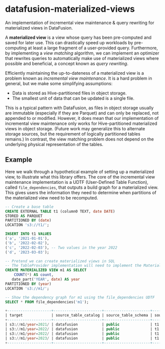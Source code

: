 # datafusion-materialized-views

An implementation of incremental view maintenance & query rewriting for materialized views in DataFusion.

A **materialized view** is a view whose query has been pre-computed and saved for later use. This can drastically speed up workloads by pre-computing at least a large fragment of a user-provided query. Furthermore, by implementing a _view matching_ algorithm, we can implement an optimizer that rewrites queries to automatically make use of materialized views where possible and beneficial, a concept known as *query rewriting*.

Efficiently maintaining the up-to-dateness of a materialized view is a problem known as *incremental view maintenance*. It is a hard problem in general, but we make some simplifying assumptions:

* Data is stored as Hive-partitioned files in object storage.
* The smallest unit of data that can be updated is a single file.

This is a typical pattern with DataFusion, as files in object storage usually are immutable (especially if they are Parquet) and can only be replaced, not appended to or modified. However, it does mean that our implementation of incremental view maintenance only works for Hive-partitioned materialized views in object storage. (Future work may generalize this to alternate storage sources, but the requirement of logically partitioned tables remains.) In contrast, the view matching problem does not depend on the underlying physical representation of the tables.

## Example

Here we walk through a hypothetical example of setting up a materialized view, to illustrate
what this library offers. The core of the incremental view maintenance implementation is a UDTF (User-Defined Table Function), 
called `file_dependencies`, that outputs a build graph for a materialized view. This gives users the information they need to determine
when partitions of the materialized view need to be recomputed.

```sql
-- Create a base table
CREATE EXTERNAL TABLE t1 (column0 TEXT, date DATE)
STORED AS PARQUET
PARTITIONED BY (date)
LOCATION 's3://t1/';

INSERT INTO t1 VALUES 
('a', '2021-01-01'), 
('b', '2022-02-02'), 
('c', '2022-02-03'), -- Two values in the year 2022
('d', '2023-03-03');

-- Pretend we can create materialized views in SQL
-- The TableProvider implementation will need to implement the Materialized trait.
CREATE MATERIALIZED VIEW m1 AS SELECT
    COUNT(*) AS count,
   date_part('YEAR', date) AS year
PARTITIONED BY (year)
LOCATION 's3://m1/';

-- Show the dependency graph for m1 using the file_dependencies UDTF
SELECT * FROM file_dependencies('m1');

+--------------------+----------------------+---------------------+-------------------+--------------------------------------+----------------------+
| target             | source_table_catalog | source_table_schema | source_table_name | source_uri                           | source_last_modified |
+--------------------+----------------------+---------------------+-------------------+--------------------------------------+----------------------+
| s3://m1/year=2021/ | datafusion           | public              | t1                | s3://t1/date=2021-01-01/data.parquet | 2023-07-11T16:29:26  |
| s3://m1/year=2022/ | datafusion           | public              | t1                | s3://t1/date=2022-02-02/data.parquet | 2023-07-11T16:45:22  |
| s3://m1/year=2022/ | datafusion           | public              | t1                | s3://t1/date=2022-02-03/data.parquet | 2023-07-11T16:45:44  |
| s3://m1/year=2023/ | datafusion           | public              | t1                | s3://t1/date=2023-03-03/data.parquet | 2023-07-11T16:45:44  |
+--------------------+----------------------+---------------------+-------------------+--------------------------------------+----------------------+
```

